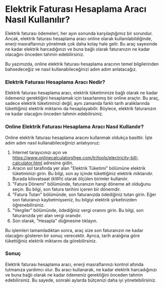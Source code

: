 Elektrik Faturası Hesaplama Aracı Nasıl Kullanılır?
===================================================

Elektrik faturası ödemeleri, her ayın sonunda karşılaştığımız bir sorundur. Ancak, elektrik faturası hesaplama aracı online olarak kullanılabildiğinde, enerji masraflarınızı yönetmek çok daha kolay hale gelir. Bu araç sayesinde ne kadar elektrik harcadığınızı ve buna bağlı olarak faturanızın ne kadar olacağını önceden tahmin edebilirsiniz.

Bu yazımızda, online elektrik faturası hesaplama aracının temel bilgilerinden bahsedeceğiz ve nasıl kullanabileceğinizi adım adım anlatacağız.

### Elektrik Faturası Hesaplama Aracı Nedir?

Elektrik faturası hesaplama aracı, elektrik tüketiminize bağlı olarak ne kadar ödemeniz gerektiğini hesaplamak için tasarlanmış bir online araçtır. Bu araç, sadece elektrik tüketiminizi değil, aynı zamanda farklı tarih aralıklarında tükettiğiniz elektrik miktarını da hesaplayabilir. Böylece, elektrik faturanızın ne kadar olacağını önceden tahmin edebilirsiniz.

### Online Elektrik Faturası Hesaplama Aracı Nasıl Kullanılır?

Online elektrik faturası hesaplama aracını kullanmak oldukça basittir. İşte adım adım nasıl kullanabileceğinizi anlatıyoruz:

1. İnternet tarayıcınızı açın ve <https://www.onlinecalculatorsfree.com/tr/tools/electricity-bill-calculator.html> adresine gidin.
2. Aracın sol tarafında yer alan "Elektrik Tüketimi" bölümüne elektrik tüketiminizi girin. Bu bilgi, son ay içinde tükettiğiniz elektrik miktarıdır. Burada kilovatsaat (kWh) olarak ölçülen birimler kullanılır.
3. "Fatura Dönemi" bölümünde, faturanızın hangi döneme ait olduğunu seçin. Bu bilgi, son fatura tarihini içeren bir dönemdir.
4. "Fatura Tutarı" bölümünde, son faturanızda ödediğiniz tutarı girin. Eğer son faturanızı kaybetmişseniz, bu bilgiyi elektrik şirketinizden öğrenebilirsiniz.
5. "Vergiler" bölümünde, ödediğiniz vergi oranını girin. Bu bilgi, son faturanızda yer alan vergi oranıdır.
6. Son olarak, "Hesapla" düğmesine tıklayın.

Bu işlemleri tamamladıktan sonra, araç size son faturanızın ne kadar olacağını gösteren bir sonuç verecektir. Ayrıca, tarih aralığına göre tükettiğiniz elektrik miktarını da görebilirsiniz.

### Sonuç

Elektrik faturası hesaplama aracı, enerji masraflarınızı kontrol altında tutmanıza yardımcı olur. Bu aracı kullanarak, ne kadar elektrik harcadığınızı ve buna bağlı olarak ne kadar ödemeniz gerektiğini önceden tahmin edebilirsiniz. Bu sayede, sonraki aylarda bütçenizi daha iyi yönetebilirsiniz.